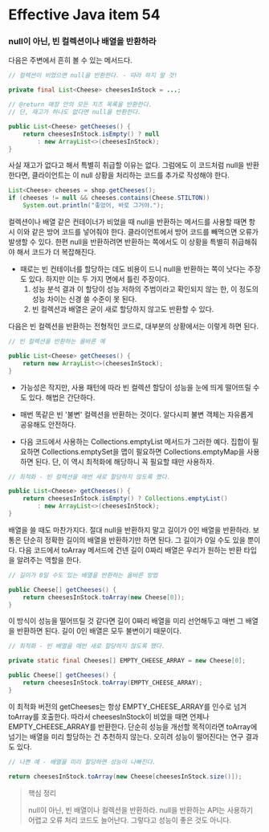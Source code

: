 # Effective Java item 54



### null이 아닌, 빈 컬렉션이나 배열을 반환하라



다음은 주변에서 흔히 볼 수 있는 메서드다.



```java
// 컬렉션이 비었으면 null을 반환한다. - 땨라 하지 말 것!

private final List<Cheese> cheesesInStock = ...;

// @return 매장 안의 모든 치즈 목록을 반환한다.
// 단, 재고가 하나도 없다면 null을 반환한다.

public List<Cheese> getCheeses() {
    return cheesesInStock.isEmpty() ? null
        : new ArrayList<>(cheesesInStock);
}
```

사실 재고가 없다고 해서 특별히 취급할 이유는 없다. 그럼에도 이 코드처럼 null을 반환한다면, 클라이언트는 이 null 상황을 처리하는 코드를 추가로 작성해야 한다.



```java
List<Cheese> cheeses = shop.getCheeses();
if (cheeses != null && cheeses.contains(Cheese.STILTON))
    System.out.println("좋았어, 바로 그거야.");
```

컬렉션이나 배열 같은 컨테이너가 비었을 때 null을 반환하는 메서드를 사용할 때면 항시 이와 같은 방어 코드를 넣어줘야 한다. 클라이언트에서 방어 코드를 빼먹으면 오류가 발생할 수 있다. 한편 null을 반환하려면 반환하는 쪽에서도 이 상황을 특별히 취급해줘야 해서 코드가 더 복잡해진다.



- 때로는 빈 컨테이너를 할당하는 데도 비용이 드니 null을 반환하는 쪽이 낫다는 주장도 있다. 하지만 이는 두 가지 면에서 틀린 주장이다.
  1. 성능 분석 결과 이 할당이 성능 저하의 주범이라고 확인되지 않는 한, 이 정도의 성능 차이는 신경 쓸 수준이 못 된다.
  2. 빈 컬렉션과 배열은 굳이 새로 할당하지 않고도 반환할 수 있다.



다음은 빈 컬렉션을 반환하는 전형적인 코드로, 대부분의 상황에서는 이렇게 하면 된다.

```java
// 빈 컬렉션을 반환하는 올바른 예

public List<Cheese> getCheeses() {
    return new ArrayList<>(cheesesInStock);
}
```

- 가능성은 작지만, 사용 패턴에 따라 빈 컬렉션 할당이 성능을 눈에 띄게 떨어뜨릴 수도 있다. 해법은 간단하다. 

- 매번 똑같은 빈 '불변' 컬렉션을 반환하는 것이다. 알다시피 불변 객체는 자유롭게 공유해도 안전하다.
- 다음 코드에서 사용하는 Collections.emptyList 메서드가 그러한 예다. 집합이 필요하면 Collections.emptySet을 맵이 필요하면 Collections.emptyMap을 사용하면 된다. 단, 이 역시 최적화에 해당하니 꼭 필요할 때만 사용하자.

```java
// 최적화 - 빈 컬렉션을 매번 새로 할당하지 않도록 했다.

public List<Cheese> getCheeses() {
    return cheesesInStock.isEmpty() ? Collections.emptyList()
        : new ArrayList<>(cheesesInStock);
}
```

배열을 쓸 때도 마찬가지다. 절대 null을 반환하지 말고 길이가 0인 배열을 반환하라. 보통은 단순히 정확한 길이의 배열을 반환하기만 하면 된다. 그 길이가 0일 수도 있을 뿐이다. 다음 코드에서 toArray 메서드에 건넨 길이 0짜리 배열은 우리가 원하는 반환 타입을 알려주는 역할을 한다.

```java
// 길이가 0일 수도 있는 배열을 반환하는 올바른 방법

public Cheese[] getCheeses() {
    return cheesesInStock.toArray(new Cheese[0]);
}
```

이 방식이 성능을 떨어뜨릴 것 같다면 길이 0짜리 배열을 미리 선언해두고 매번 그 배열을 반환하면 된다. 길이 0인 배열은 모두 불변이기 때문이다.



```java
// 최적화 - 빈 배열을 매번 새로 할당하지 않도록 했다.

private static final Cheeses[] EMPTY_CHEESE_ARRAY = new Cheese[0];

public Cheese[] getCheeses() {
    return cheesesInStock.toArray(EMPTY_CHEESE_ARRAY);
}
```

이 최적화 버전의 getCheeses는 항상 EMPTY_CHEESE_ARRAY를 인수로 넘겨 toArray를 호출한다. 따라서 cheesesInStock이 비었을 때면 언제나 EMPTY_CHEESE_ARRAY를 반환한다. 단순히 성능을 개선할 목적이라면 toArray에 넘기는 배열을 미리 할당하는 건 추천하지 않는다. 오히려 성능이 떨어진다는 연구 결과도 있다.

```java
// 나쁜 예 - 배열을 미리 할당하면 성능이 나빠진다.

return cheesesInStock.toArray(new Cheese[cheesesInStock.size()]);
```



> 핵심 정리
>
> null이 아닌, 빈 배열이나 컬렉션을 반환하라. null을 반환하는 API는 사용하기 어렵고 오류 처리 코드도 늘어난다. 그렇다고 성능이 좋은 것도 아니다.






